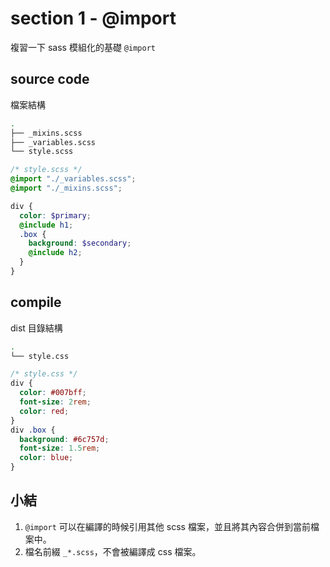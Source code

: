 # section 1 - @import

複習一下 sass 模組化的基礎 `@import`

## source code

檔案結構
```bash
.
├── _mixins.scss
├── _variables.scss
└── style.scss
```

```scss
/* style.scss */
@import "./_variables.scss";
@import "./_mixins.scss";

div {
  color: $primary;
  @include h1;
  .box {
    background: $secondary;
    @include h2;
  }
}
```

## compile

dist 目錄結構
```bash
.
└── style.css
```

```css
/* style.css */
div {
  color: #007bff;
  font-size: 2rem;
  color: red;
}
div .box {
  background: #6c757d;
  font-size: 1.5rem;
  color: blue;
}
```

## 小結
1. `@import` 可以在編譯的時候引用其他 scss 檔案，並且將其內容合併到當前檔案中。
2. 檔名前綴 `_*.scss`，不會被編譯成 css 檔案。
